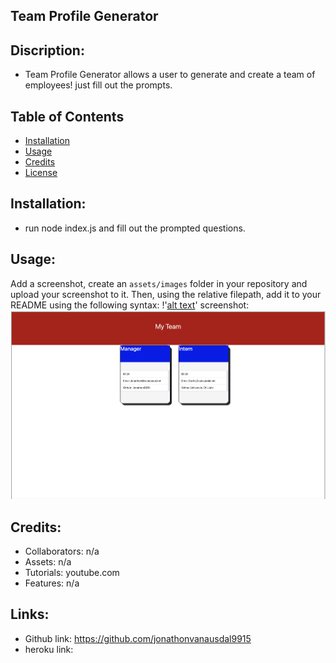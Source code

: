 

## Team Profile Generator

## Discription:
* Team Profile Generator allows a user to generate and create a team of employees! just fill out the prompts. 

## Table of Contents 
- [Installation](#installation)
- [Usage](#usage)
- [Credits](#credits)
- [License](#license)

## Installation:
- run node index.js and fill out the prompted questions. 

## Usage:
Add a screenshot, create an `assets/images` folder in your repository and upload your screenshot to it. Then, using the relative filepath, add it to your README using the following syntax: !'[alt text](assets/images/screenshot.png)'
screenshot: ![alt text](assets/images/screenshott.png)

## Credits:
* Collaborators: n/a
* Assets: n/a
* Tutorials: youtube.com
* Features: n/a
## Links:
* Github link: https://github.com/jonathonvanausdal9915
* heroku link: 

